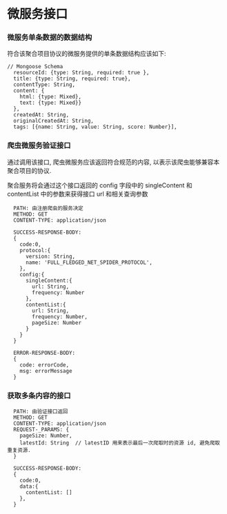 # 微服务接口

### 微服务单条数据的数据结构
 符合该聚合项目协议的微服务提供的单条数据结构应该如下:
~~~
// Mongoose Schema
  resourceId: {type: String, required: true },
  title: {type: String, required: true},
  contentType: String,
  content: {
    html: {type: Mixed},
    text: {type: Mixed}}
  },
  createdAt: String,
  originalCreatedAt: String,
  tags: [{name: String, value: String, score: Number}],
~~~


### 爬虫微服务验证接口
通过调用该接口, 爬虫微服务应该返回符合规范的内容,
以表示该爬虫能够兼容本聚合项目的协议.

聚合服务将会通过这个接口返回的 config 字段中的 singleContent 和 contentList
中的参数来获得接口 url 和相关查询参数
~~~
  PATH: 由注册爬虫的服务决定
  METHOD: GET
  CONTENT-TYPE: application/json

  SUCCESS-RESPONSE-BODY:
  {
    code:0,
    protocol:{
      version: String, 
      name: 'FULL_FLEDGED_NET_SPIDER_PROTOCOL', 
    },
    config:{
      singleContent:{
        url: String,
        frequency: Number
      }, 
      contentList:{
        url: String,
        frequency: Number,
        pageSize: Number
      } 
    } 
  } 

  ERROR-RESPONSE-BODY:
  {
    code: errorCode,
    msg: errorMessage 
  }
~~~ 
### 获取多条内容的接口
~~~
  PATH: 由验证接口返回
  METHOD: GET
  CONTENT-TYPE: application/json
  REQUEST-_PARAMS: {
    pageSize: Number, 
    latestId: String  // latestID 用来表示最后一次爬取时的资源 id, 避免爬取重复资源.
  }

  SUCCESS-RESPONSE-BODY:
  {
    code:0, 
    data:{ 
      contentList: [] 
    },
  } 
~~~

